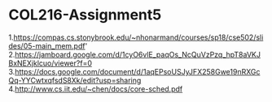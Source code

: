 # COL216-Assignment5

1.https://compas.cs.stonybrook.edu/~nhonarmand/courses/sp18/cse502/slides/05-main_mem.pdf'
2.https://jamboard.google.com/d/1cyO6vlE_paqOs_NcQuVzPzq_hpT8aVKJBxNEXjklcuo/viewer?f=0
3.https://docs.google.com/document/d/1aqEPsoUSJyJFX258Gwe19nRXGcQq-YYCwtxqfsdS8Xk/edit?usp=sharing
4.http://www.cs.iit.edu/~chen/docs/core-sched.pdf

